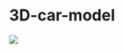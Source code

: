 # 3D-car-model
![](https://github.com/Nikita-Dudorov/3D-car-model/blob/main/illustrations/3D-car-model.gif)
